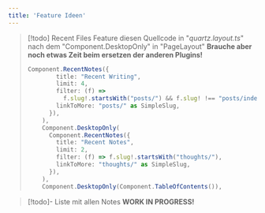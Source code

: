 ```yaml
---
title: 'Feature Ideen'
---
```


> [!todo] Recent Files Feature
> diesen Quellcode in "*quartz.layout.ts*" nach dem "Component.DesktopOnly" in "PageLayout" 
> **Brauche aber noch etwas Zeit beim ersetzen der anderen Plugins!**
> 
> ```typescript
> Component.RecentNotes({
>         title: "Recent Writing",
>         limit: 4,
>         filter: (f) =>
>           f.slug!.startsWith("posts/") && f.slug! !== "posts/index" && !f.frontmatter?.noindex,
>         linkToMore: "posts/" as SimpleSlug,
>       }),
>     ),
>     Component.DesktopOnly(
>       Component.RecentNotes({
>         title: "Recent Notes",
>         limit: 2,
>         filter: (f) => f.slug!.startsWith("thoughts/"),
>         linkToMore: "thoughts/" as SimpleSlug,
>       }),
>     ),
>     Component.DesktopOnly(Component.TableOfContents()),


> [!todo]- Liste mit allen Notes
> **WORK IN PROGRESS!**

